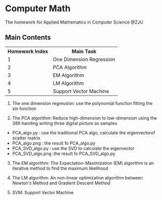 Computer Math
========================================================
The homework for Applied Mathematics in Computer Science @ZJU

Main Contents
--------------------------------------------------------
<table>
<tr>
  <th>Homework Index</th> <th>Main Task</th>
</tr>
<tr>
  <td>1</td> <td>One Dimension Regression</td>
</tr>
<tr>
  <td>2</td> <td>PCA Algorithm</td> 
</tr>
<tr>
  <td>3</td> <td>EM Algorithm</td>
</tr>
<tr>
  <td>4</td> <td>LM Algorithm</td>
</tr>
<tr>
  <td>5</td> <td>Support Vector Machine</td>
</tr>
</table>

1. The one dimension regression: use the polynomial function fitting the sin function


2. The PCA algorithm: Reduce high-dimension to low-dimension using the 389 handing writing three digital picture as samples
 * PCA_algo.py : use the traditional PCA algo, calculate the eigenvectorof scatter matrix
 * PCA_algo.png : the result fo PCA_algo.py
 * PCA_SVD_algo.py : use the SVD to calculate the eigenvector
 * PCA_SVD_algo.png :the result fo PCA_SVD_algo.py


3. The EM algorithm: The Expectation-Maximization (EM) algorithm is an iterative method to find the maximum likelihood


4. The LM algorithm: An non-linear optimization algorithm between Newton's Method and Gradient Descent Method


5. SVM: Support Vector Machine
